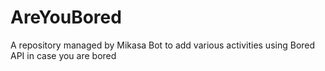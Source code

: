 # AreYouBored
A repository managed by Mikasa Bot to add various activities using Bored API in case you are bored 
